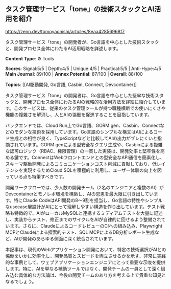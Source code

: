 ## タスク管理サービス「tone」の技術スタックとAI活用を紹介

https://zenn.dev/tomoyaonishi/articles/8eaa42856968f7

タスク管理サービス「tone」の開発者が、Go言語を中心とした技術スタックと、開発プロセス全体にわたるAI活用戦略を詳述します。

**Content Type**: ⚙️ Tools

**Scores**: Signal:5/5 | Depth:4/5 | Unique:4/5 | Practical:5/5 | Anti-Hype:4/5
**Main Journal**: 89/100 | **Annex Potential**: 87/100 | **Overall**: 88/100

**Topics**: [[AI駆動開発, Go言語, Casbin, Connect, Devcontainer]]

タスク管理サービス「tone」の開発者は、Go言語を中心とした堅牢な技術スタックと、開発プロセス全体にわたるAIの戦略的な活用方法を詳細に紹介しています。このサービスは、従来のタスク管理ツールが持つ職種横断での使いにくさや機能の複雑さを解消し、人とAIの協働を促進することを目指しています。

バックエンドでは、Cloud Run上でGo言語、GORM gen、Casbin、Connectなどのモダンな技術を採用しています。Go言語のシンプルな構文はAIによるコード生成との相性が良く、TypeScriptなどと比較してAIの出力がブレにくいと指摘されています。GORM genによる型安全なクエリ生成や、Casbinによる複雑な認可ロジック（RBAC、権限管理）の一貫した実装は、開発効率と堅牢性を高める鍵です。ConnectはWebフロントエンドとの型安全なAPI通信を簡素化し、スキーマ駆動開発によるコミュニケーションコスト削減に貢献しており、低レイテンシを実現するためCloud SQLを積極的に利用し、ユーザー体験の向上を図っている点も特筆すべきです。

開発ワークフローでは、少人数の開発チーム（2名のエンジニアと複数のAI）がDevcontainerとモノレポ環境を構築し、AIの恩恵を最大限に引き出しています。特にClaude CodeはAPI開発の8〜9割を担当し、Go言語の特性やシンプルなusecase層設計がAIにとって理解しやすい構造を作り出しています。テスト戦略も特徴的で、AIがローカルMySQLと連携するミディアムテストを大量に記述し、実装からテスト、修正までのサイクルをAIが自律的に回せるよう整備されています。さらに、ClaudeによるコードレビューのCIへの組み込み、Playwright MCPとClaudeによる探索的テスト、SQL MCPによるDB分析レポート生成など、AIが開発のあらゆる側面に深く統合されています。

本記事は、現代のWebアプリケーション開発において、特定の技術選択がAIとの協働をいかに効率化し、開発品質とスピードを両立させるかを示す、非常に実践的な事例として、ウェブアプリケーションエンジニアにとって重要な示唆を提供します。特に、AIを単なる補助ツールではなく、開発チームの一員として深く組み込む具体的な方法論は、今後の開発チームのあり方を考える上で貴重な知見となるでしょう。
